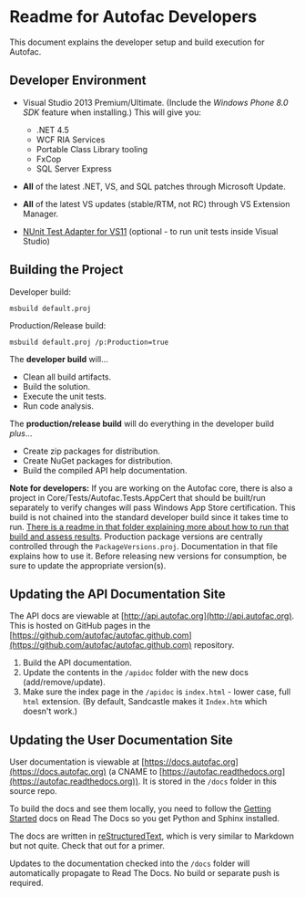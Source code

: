 # Readme for Autofac Developers

This document explains the developer setup and build execution for Autofac.

## Developer Environment

 - Visual Studio 2013 Premium/Ultimate. (Include the *Windows Phone 8.0 SDK* feature when installing.) This will give you:

   - .NET 4.5
   - WCF RIA Services
   - Portable Class Library tooling
   - FxCop
   - SQL Server Express

 - **All** of the latest .NET, VS, and SQL patches through Microsoft Update.
 - **All** of the latest VS updates (stable/RTM, not RC) through VS Extension Manager.
 -  [NUnit Test Adapter for VS11](http://nunit.org/index.php?p=vsTestAdapter&amp;r=2.6.3) (optional - to run unit tests inside Visual Studio)

## Building the Project

Developer build:

`msbuild default.proj`

Production/Release build:

`msbuild default.proj /p:Production=true`

The **developer build** will...

 - Clean all build artifacts.
 - Build the solution.
 - Execute the unit tests.
 - Run code analysis.

The **production/release build** will do everything in the developer build *plus*...

 - Create zip packages for distribution.
 - Create NuGet packages for distribution.
 - Build the compiled API help documentation.

**Note for developers:** If you are working on the Autofac core, there is also a project in Core/Tests/Autofac.Tests.AppCert that should be built/run separately to verify changes will pass Windows App Store certification. This build is not chained into the standard developer build since it takes time to run. [There is a readme in that folder explaining more about how to run that build and assess results](Core/Tests/Autofac.Tests.AppCert/readme.html).
Production package versions are centrally controlled through the `PackageVersions.proj`. Documentation in that
file explains how to use it. Before releasing new versions for consumption, be sure to update the appropriate version(s).

## Updating the API Documentation Site

The API docs are viewable at [http://api.autofac.org](http://api.autofac.org). This is hosted on GitHub pages in the [https://github.com/autofac/autofac.github.com](https://github.com/autofac/autofac.github.com) repository.

 1. Build the API documentation.
 2. Update the contents in the `/apidoc` folder with the new docs (add/remove/update).
 3. Make sure the index page in the `/apidoc` is `index.html` - lower case, full `html` extension. (By default, Sandcastle makes it `Index.htm` which doesn't work.)

## Updating the User Documentation Site

User documentation is viewable at [https://docs.autofac.org](https://docs.autofac.org) (a CNAME to [https://autofac.readthedocs.org](https://autofac.readthedocs.org)). It is stored in the `/docs` folder in this source repo.

To build the docs and see them locally, you need to follow the [Getting Started](https://docs.readthedocs.org/en/latest/getting_started.html) docs on Read The Docs so you get Python and Sphinx installed.

The docs are written in [reStructuredText](http://sphinx-doc.org/rest.html), which is very similar to Markdown but not quite. Check that out for a primer.

Updates to the documentation checked into the `/docs` folder will automatically propagate to Read The Docs. No build or separate push is required.
